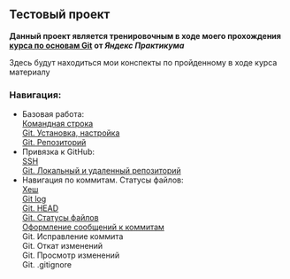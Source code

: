 ## Тестовый проект

 **Данный проект является тренировочным в ходе моего прохождения [курса по основам Git](https://practicum.yandex.ru/git-basics/) от *Яндекс Практикума*** 

Здесь будут находиться мои конспекты по пройденному в ходе курса материалу

### Навигация:
- Базовая работа:  
[Командная строка](https://github.com/GronDS/first-project/blob/bfd724980677cac72c7b56eb95a18bc0f172bd99/%D0%9A%D0%BE%D0%BC%D0%B0%D0%BD%D0%B4%D0%BD%D0%B0%D1%8F%20%D1%81%D1%82%D1%80%D0%BE%D0%BA%D0%B0.md)  
[Git. Установка, настройка](https://github.com/GronDS/first-project/blob/bc17d0c3b82fc3c51c06bb4167fceaf0cef7670b/Git.%20%D0%A3%D1%81%D1%82%D0%B0%D0%BD%D0%BE%D0%B2%D0%BA%D0%B0%2C%20%D0%BD%D0%B0%D1%81%D1%82%D1%80%D0%BE%D0%B9%D0%BA%D0%B0.md)  
[Git. Репозиторий](https://github.com/GronDS/first-project/blob/bc17d0c3b82fc3c51c06bb4167fceaf0cef7670b/Git.%20%D0%A0%D0%B5%D0%BF%D0%BE%D0%B7%D0%B8%D1%82%D0%BE%D1%80%D0%B8%D0%B9.md)  
 - Привязка к GitHub:  
[SSH](https://github.com/GronDS/first-project/blob/bc17d0c3b82fc3c51c06bb4167fceaf0cef7670b/SSH.md)  
[Git. Локальный и удаленный репозиторий](https://github.com/GronDS/first-project/blob/bc17d0c3b82fc3c51c06bb4167fceaf0cef7670b/Git.%20%D0%9B%D0%BE%D0%BA%D0%B0%D0%BB%D1%8C%D0%BD%D1%8B%D0%B9%20%D0%B8%20%D1%83%D0%B4%D0%B0%D0%BB%D0%B5%D0%BD%D0%BD%D1%8B%D0%B9%20%D1%80%D0%B5%D0%BF%D0%BE%D0%B7%D0%B8%D1%82%D0%BE%D1%80%D0%B8%D0%B9.md)  
- Навигация по коммитам. Статусы файлов:  
[Хеш](https://github.com/GronDS/first-project/blob/98f232333c6b28212c7de2c4f04705f0f1da972e/%D0%A5%D0%B5%D1%88.md)  
[Git log](https://github.com/GronDS/first-project/blob/98f232333c6b28212c7de2c4f04705f0f1da972e/Git%20log.md)  
[Git. HEAD](https://github.com/GronDS/first-project/blob/98f232333c6b28212c7de2c4f04705f0f1da972e/Git.%20HEAD.md)  
[Git. Статусы файлов](https://github.com/GronDS/first-project/blob/98f232333c6b28212c7de2c4f04705f0f1da972e/Git.%20%D0%A1%D1%82%D0%B0%D1%82%D1%83%D1%81%D1%8B%20%D1%84%D0%B0%D0%B9%D0%BB%D0%BE%D0%B2.md)  
[Оформление сообщений к коммитам](https://github.com/GronDS/first-project/blob/98f232333c6b28212c7de2c4f04705f0f1da972e/%D0%9E%D1%84%D0%BE%D1%80%D0%BC%D0%BB%D0%B5%D0%BD%D0%B8%D0%B5%20%D1%81%D0%BE%D0%BE%D0%B1%D1%89%D0%B5%D0%BD%D0%B8%D0%B9%20%D0%BA%20%D0%BA%D0%BE%D0%BC%D0%BC%D0%B8%D1%82%D0%B0%D0%BC.md)  
Git. Исправление коммита  
Git. Откат изменений  
Git. Просмотр изменений  
Git. .gitignore  